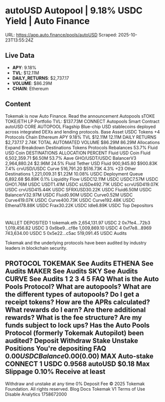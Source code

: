 # autoUSD Autopool | 9.18% USDC Yield | Auto Finance

URL: https://app.auto.finance/pools/autoUSD
Scraped: 2025-10-23T13:55:24Z

## Live Data

- **APY**: 9.18%
- **TVL**: $12.11M
- **DAILY_RETURNS**: $2,737.17
- **VOLUME**: $86.29M
- **CHAIN**: Ethereum

## Content

Tokemak is now Auto Finance.
Read the announcement
Autopools
sTOKE
TOKE/ETH
LP
Portfolio
TVL:
$137.73M
CONNECT
Autopools
Smart Contract
autoUSD
CORE AUTOPOOL
Flagship
Blue-chip USD stablecoins deployed across integrated DEXs and lending protocols.
Base Asset
USDC
Tokens
+4
Protocols
Chain
Ethereum
APY
9.18%
TVL
$12.11M
12.11M
DAILY RETURNS
$2,737.17
2.74K
TOTAL AUTOMATED VOLUME
$86.29M
86.29M
Allocations
Expand
Breakdown
Destinations
Tokens
Protocols
Rebalances
53.7%
Fluid USD Coin
DESTINATIONS
ALLOCATION
PERCENT
Fluid USD Coin
Fluid
6,502,359.71
$6.50M
53.7%
Aave GHO/USDT/USDC
BalancerV3
2,964,880.24
$2.96M
24.5%
Fluid Tether USD
Fluid
900,945.80
$900.83K
7.4%
crvUSD/USDC
Curve
516,791.20
$516.73K
4.3%
+23
Other Destinations
1,221,009.31
$1.22M
10.08%
USDC
Deployment Queue
6,892.68
$6.89K
0.1%
Liquidity Flow
USDC12.11M USDC
USDC7.57M USDC
GHO1.76M USDC
USDT1.41M USDC
sUSDe492.71K USDC
scrvUSD419.07K USDC
crvUSD415.44K USDC
SFRXUSD30.22K USDC
Fluid6.50M USDC
BalancerV32.97M USDC
Fluid0.90M USDC
Curve0.52M USDC
Curve419.07K USDC
Curve400.73K USDC
Curve192.48K USDC
Ethena178.88K USDC
Frax30.22K USDC
Idle6.89K USDC
Top Depositors
#
WALLET
DEPOSITED
1
tokemak.eth
2,654,131.97 USDC
2
0x7fe4...72b3
1,019,456.82 USDC
3
0x6be9...cf8e
1,009,869.10 USDC
4
0xf7e8...8969
743,634.00 USDC
5
0x5e22...c5ac
519,091.45 USDC
Audits

Tokemak and the underlying protocols have been audited by industry leaders in blockchain security.

PROTOCOL
TOKEMAK
See Audits
ETHENA
See Audits
MAKER
See Audits
SKY
See Audits
CURVE
See Audits
1
2
3
4
5
FAQ
What is the Auto Pools Protocol?
What are autopools?
What are the different types of autopools?
Do I get a receipt tokens?
How are the APRs calculated?
What rewards do I earn?
Are there additional rewards?
What is the fee structure?
Are my funds subject to lock ups?
Has the Auto Pools Protocol (formerly Tokemak Autopilot) been audited?
Deposit
Withdraw
Stake
Unstake
Positions
You're depositing
FAQ
$0.00
USDC
Balance 0.00
($0.00)
MAX
Auto-stake
CONNECT
1 USDC
0.9568 autoUSD
$0.18
Max Slippage
0.10%
Receive at least
-
Withdraw and unstake at any time
0% Deposit Fee
© 2025 Tokemak Foundation. All rights reserved.
Blog
Docs
Tokemak V1
Terms of Use
Disable Analytics
1758672000